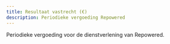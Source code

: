 ```yaml
---
title: Resultaat vastrecht (€)
description: Periodieke vergoeding Repowered
---
```


Periodieke vergoeding voor de dienstverlening van Repowered.
